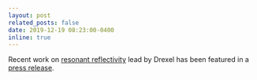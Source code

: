 ```yaml
---
layout: post
related_posts: false
date: 2019-12-19 08:23:00-0400
inline: true
---
```


Recent work on [resonant reflectivity](/publications/#rogge2019depth) lead by Drexel has been featured in a [press release](https://drexel.edu/now/archive/2019/December/x-raying-atomic-bonds/). 
